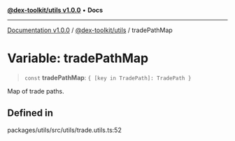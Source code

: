 [**@dex-toolkit/utils v1.0.0**](../README.md) • **Docs**

***

[Documentation v1.0.0](../../../packages.md) / [@dex-toolkit/utils](../README.md) / tradePathMap

# Variable: tradePathMap

> `const` **tradePathMap**: `{ [key in TradePath]: TradePath }`

Map of trade paths.

## Defined in

packages/utils/src/utils/trade.utils.ts:52

